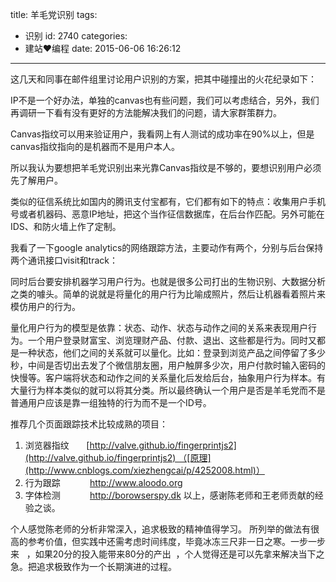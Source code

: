 title: 羊毛党识别
tags:
  - 识别
id: 2740
categories:
  - 建站❤编程
date: 2015-06-06 16:26:12
---

这几天和同事在邮件组里讨论用户识别的方案，把其中碰撞出的火花纪录如下：

IP不是一个好办法，单独的canvas也有些问题，我们可以考虑结合，另外，我们再调研一下看有没有更好的方法能解决我们的问题，请大家群策群力。

Canvas指纹可以用来验证用户，我看网上有人测试的成功率在90%以上，但是canvas指纹指向的是机器而不是用户本人。

所以我认为要想把羊毛党识别出来光靠Canvas指纹是不够的，要想识别用户必须先了解用户。

<!--more-->

类似的征信系统比如国内的腾讯支付宝都有，它们都有如下的特点：收集用户手机号或者机器码、恶意IP地址，把这个当作征信数据库，在后台作匹配。另外可能在IDS、和防火墙上作了定制。

我看了一下google analytics的网络跟踪方法，主要动作有两个，分别与后台保持两个通讯接口visit和track：

同时后台要安排机器学习用户行为。也就是很多公司打出的生物识别、大数据分析之类的噱头。简单的说就是将量化的用户行为比喻成照片，然后让机器看着照片来模仿用户的行为。

量化用户行为的模型是依靠：状态、动作、状态与动作之间的关系来表现用户行为。一个用户登录财富宝、浏览理财产品、付款、退出、这些都是行为。同时又都是一种状态，他们之间的关系就可以量化。比如：登录到浏览产品之间停留了多少秒，中间是否切出去发了个微信朋友圈，用户触屏多少次，用户付款时输入密码的快慢等。客户端将状态和动作之间的关系量化后发给后台，抽象用户行为样本。有大量行为样本类似的就可以将其分类。所以最终确认一个用户是否是羊毛党而不是普通用户应该是靠一组独特的行为而不是一个ID号。

<span class="s1">推荐几个页面跟踪技术比较成熟的项目：</span>

1.  <span class="s3">浏览器指纹       <span class="s5">[http://valve.github.io/fingerprintjs2](http://valve.github.io/fingerprintjs2) （[原理](http://www.cnblogs.com/xiezhengcai/p/4252008.html)）</span></span>
2.  <span class="s3">行为跟踪            [<span class="s5">http://www.aloodo.org</span>](http://www.aloodo.org/)</span>
3.  <span class="s3">字体检测            [<span class="s5">http://borowserspy.dk</span>](http://borowserspy.dk/)</span>
以上，感谢陈老师和王老师贡献的经验之谈。

个人感觉陈老师的分析非常深入，追求极致的精神值得学习。 所列举的做法有很高的参考价值，但实践中还需考虑时间纬度，毕竟冰冻三尺非一日之寒。一步一步来   ，如果20分的投入能带来80分的产出  ，个人觉得还是可以先拿来解决当下之急。把追求极致作为一个长期演进的过程。